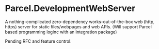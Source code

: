 # Parcel.DevelopmentWebServer

A nothing-complicated zero-dependency works-out-of-the-box web (http, https) server for static files/webpages and web APIs.
(Will support Parcel based programming loginc with an integration package)

Pending RFC and feature control.